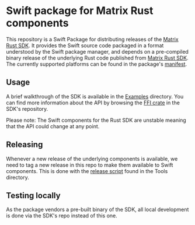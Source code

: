 # Swift package for Matrix Rust components

This repository is a Swift Package for distributing releases of the [Matrix Rust SDK](https://github.com/matrix-org/matrix-rust-sdk). It provides the Swift source code packaged in a format understood by the Swift package manager, and depends on a pre-compiled binary release of the underlying Rust code published from [Matrix Rust SDK](https://github.com/matrix-org/matrix-rust-sdk). The currently supported platforms can be found in the package's [manifest](https://github.com/matrix-org/matrix-rust-components-swift/blob/main/Package.swift#L9-L12).

## Usage

A brief walkthrough of the SDK is available in the [Examples](Examples/) directory. You can find more information about the API by browsing the [FFI crate](https://github.com/matrix-org/matrix-rust-sdk/tree/main/bindings/matrix-sdk-ffi/src) in the SDK's repository.

Please note: The Swift components for the Rust SDK are unstable meaning that the API could change at any point.

## Releasing

Whenever a new release of the underlying components is available, we need to tag a new release in this repo to make them available to Swift components. 
This is done with the [release script](Tools/Release/README.md) found in the Tools directory. 

## Testing locally

As the package vendors a pre-built binary of the SDK, all local development is done via the SDK's repo instead of this one.
